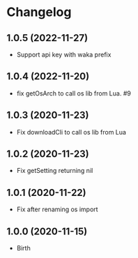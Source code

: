 # Changelog

## 1.0.5 (2022-11-27)

- Support api key with waka prefix

## 1.0.4 (2022-11-20)

- fix getOsArch to call os lib from Lua. #9

## 1.0.3 (2020-11-23)

- Fix downloadCli to call os lib from Lua

## 1.0.2 (2020-11-23)

- Fix getSetting returning nil

## 1.0.1 (2020-11-22)

- Fix after renaming os import

## 1.0.0 (2020-11-15)

- Birth
